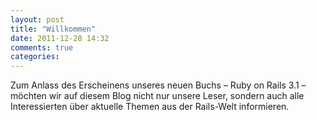 ```yaml
---
layout: post
title: "Willkommen"
date: 2011-12-28 14:32
comments: true
categories: 
---
```

Zum Anlass des Erscheinens unseres neuen Buchs – Ruby on Rails 3.1 –
möchten wir auf diesem Blog nicht nur unsere Leser, sondern auch alle
Interessierten über aktuelle Themen aus der Rails-Welt informieren.


